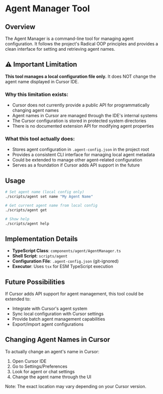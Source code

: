 # Agent Manager Tool

## Overview

The Agent Manager is a command-line tool for managing agent configuration. It follows the project's Radical OOP principles and provides a clean interface for setting and retrieving agent names.

## ⚠️ Important Limitation

**This tool manages a local configuration file only.** It does NOT change the agent name displayed in Cursor IDE. 

### Why this limitation exists:
- Cursor does not currently provide a public API for programmatically changing agent names
- Agent names in Cursor are managed through the IDE's internal systems
- The Cursor configuration is stored in protected system directories
- There is no documented extension API for modifying agent properties

### What this tool actually does:
- Stores agent configuration in `.agent-config.json` in the project root
- Provides a consistent CLI interface for managing local agent metadata
- Could be extended to manage other agent-related configuration
- Serves as a foundation if Cursor adds API support in the future

## Usage

```bash
# Set agent name (local config only)
./scripts/agent set name "My Agent Name"

# Get current agent name from local config
./scripts/agent get

# Show help
./scripts/agent help
```

## Implementation Details

- **TypeScript Class**: `components/agent/AgentManager.ts`
- **Shell Script**: `scripts/agent`
- **Configuration File**: `.agent-config.json` (git-ignored)
- **Executor**: Uses `tsx` for ESM TypeScript execution

## Future Possibilities

If Cursor adds API support for agent management, this tool could be extended to:
- Integrate with Cursor's agent system
- Sync local configuration with Cursor settings
- Provide batch agent management capabilities
- Export/import agent configurations

## Changing Agent Names in Cursor

To actually change an agent's name in Cursor:
1. Open Cursor IDE
2. Go to Settings/Preferences
3. Look for agent or chat settings
4. Change the agent name through the UI

Note: The exact location may vary depending on your Cursor version.